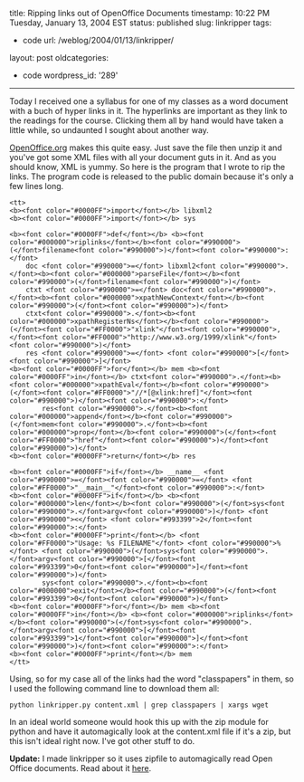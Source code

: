 title: Ripping links out of OpenOffice Documents
timestamp: 10:22 PM Tuesday, January 13, 2004 EST
status: published
slug: linkripper
tags:
- code
url: /weblog/2004/01/13/linkripper/

layout: post
oldcategories:
- code
wordpress_id: '289'

---

Today I received one a syllabus for one of my classes as a word document with
a buch of hyper links in it.  The hyperlinks are important as they link to the
readings for the course.  Clicking them all by hand would have taken a little
while, so undaunted I sought about another way.






[OpenOffice.org](http://www.openoffice.org/) makes this quite easy.
Just save the file then unzip it and you've got some XML files with all your
document guts in it.  And as you should know, XML is yummy.  So here is the program
that I wrote to rip the links.  The program code is released to the public domain
because it's only a few lines long.

    
    <tt>
    <b><font color="#0000FF">import</font></b> libxml2
    <b><font color="#0000FF">import</font></b> sys
    
    <b><font color="#0000FF">def</font></b> <b><font color="#000000">riplinks</font></b><font color="#990000">(</font>filename<font color="#990000">)</font><font color="#990000">:</font>
        doc <font color="#990000">=</font> libxml2<font color="#990000">.</font><b><font color="#000000">parseFile</font></b><font color="#990000">(</font>filename<font color="#990000">)</font>
        ctxt <font color="#990000">=</font> doc<font color="#990000">.</font><b><font color="#000000">xpathNewContext</font></b><font color="#990000">(</font><font color="#990000">)</font>
        ctxt<font color="#990000">.</font><b><font color="#000000">xpathRegisterNs</font></b><font color="#990000">(</font><font color="#FF0000">"xlink"</font><font color="#990000">,</font><font color="#FF0000">"http://www.w3.org/1999/xlink"</font><font color="#990000">)</font>
        res <font color="#990000">=</font> <font color="#990000">[</font><font color="#990000">]</font>
    <b><font color="#0000FF">for</font></b> mem <b><font color="#0000FF">in</font></b> ctxt<font color="#990000">.</font><b><font color="#000000">xpathEval</font></b><font color="#990000">(</font><font color="#FF0000">"//*[@xlink:href]"</font><font color="#990000">)</font><font color="#990000">:</font>
            res<font color="#990000">.</font><b><font color="#000000">append</font></b><font color="#990000">(</font>mem<font color="#990000">.</font><b><font color="#000000">prop</font></b><font color="#990000">(</font><font color="#FF0000">"href"</font><font color="#990000">)</font><font color="#990000">)</font>
    <b><font color="#0000FF">return</font></b> res
    
    <b><font color="#0000FF">if</font></b> __name__ <font color="#990000">=</font><font color="#990000">=</font> <font color="#FF0000">"__main__"</font><font color="#990000">:</font>
    <b><font color="#0000FF">if</font></b> <b><font color="#000000">len</font></b><font color="#990000">(</font>sys<font color="#990000">.</font>argv<font color="#990000">)</font> <font color="#990000"><</font> <font color="#993399">2</font><font color="#990000">:</font>
    <b><font color="#0000FF">print</font></b> <font color="#FF0000">"Usage: %s FILENAME"</font> <font color="#990000">%</font> <font color="#990000">(</font>sys<font color="#990000">.</font>argv<font color="#990000">[</font><font color="#993399">0</font><font color="#990000">]</font><font color="#990000">)</font>
            sys<font color="#990000">.</font><b><font color="#000000">exit</font></b><font color="#990000">(</font><font color="#993399">0</font><font color="#990000">)</font>
    <b><font color="#0000FF">for</font></b> mem <b><font color="#0000FF">in</font></b> <b><font color="#000000">riplinks</font></b><font color="#990000">(</font>sys<font color="#990000">.</font>argv<font color="#990000">[</font><font color="#993399">1</font><font color="#990000">]</font><font color="#990000">)</font><font color="#990000">:</font>
    <b><font color="#0000FF">print</font></b> mem
    </tt>
    





Using, so for my case all of the links had the word "classpapers" in them, so I used the
following command line to download them all:




    
    python linkripper.py content.xml | grep classpapers | xargs wget





In an ideal world someone would hook this up with the zip module for python and have
it automagically look at the content.xml file if it's a
zip, but this isn't ideal right now.  I've got other stuff to do.






**Update:** I made linkripper so it uses zipfile to automagically read Open
Office documents.  Read about it [here](/weblog/code/linkripper2).

